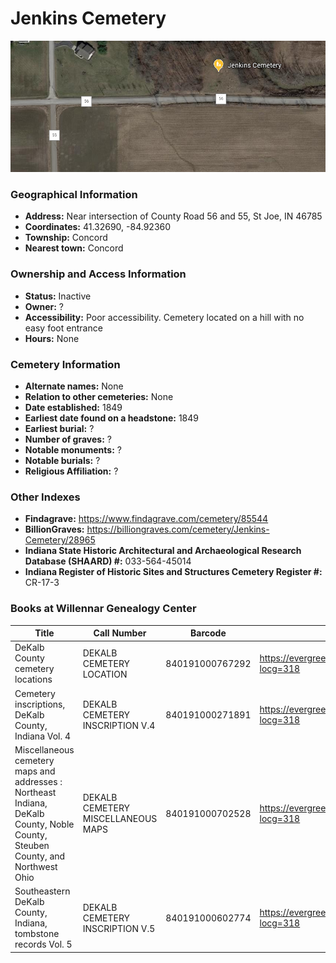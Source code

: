 # Jenkins Cemetery

![Jenkins Cemetery on Google Earth](https://github.com/FyoAtEPL/DeKalbCemeteries/blob/main/images/mapImages/JenkinsEarth.png "Jenkins Cemetery on Google Earth")

### Geographical Information
- **Address:** Near intersection of County Road 56 and 55, St Joe, IN 46785
- **Coordinates:** 41.32690, -84.92360
- **Township:** Concord
- **Nearest town:** Concord

### Ownership and Access Information
- **Status:** Inactive
- **Owner:** ?
- **Accessibility:** Poor accessibility. Cemetery located on a hill with no easy foot entrance
- **Hours:** None

### Cemetery Information
- **Alternate names:** None
- **Relation to other cemeteries:** None
- **Date established:** 1849
- **Earliest date found on a headstone:** 1849
- **Earliest burial:** ?
- **Number of graves:** ?
- **Notable monuments:** ?
- **Notable burials:** ?
- **Religious Affiliation:** ?

### Other Indexes
- **Findagrave:** https://www.findagrave.com/cemetery/85544 
- **BillionGraves:** https://billiongraves.com/cemetery/Jenkins-Cemetery/28965
- **Indiana State Historic Architectural and Archaeological Research Database (SHAARD) #:** 033-564-45014
- **Indiana Register of Historic Sites and Structures Cemetery Register #:** CR-17-3


### Books at Willennar Genealogy Center
| Title | Call Number | Barcode | Evergreen Record |
| ------------ | ------------ | ------------ | ------------ |
| DeKalb County cemetery locations | DEKALB CEMETERY LOCATION | 840191000767292 | https://evergreen.lib.in.us/eg/opac/record/20670319?locg=318 |
| Cemetery inscriptions, DeKalb County, Indiana Vol. 4 | DEKALB CEMETERY INSCRIPTION V.4 | 840191000271891 | https://evergreen.lib.in.us/eg/opac/record/20670315?locg=318 |
| Miscellaneous cemetery maps and addresses : Northeast Indiana, DeKalb County, Noble County, Steuben County, and Northwest Ohio | DEKALB CEMETERY MISCELLANEOUS MAPS | 840191000702528 | https://evergreen.lib.in.us/eg/opac/record/20673421?locg=318 |
| Southeastern DeKalb County, Indiana, tombstone records Vol. 5 | DEKALB CEMETERY INSCRIPTION V.5 | 840191000602774 | https://evergreen.lib.in.us/eg/opac/record/20670314?locg=318 |
